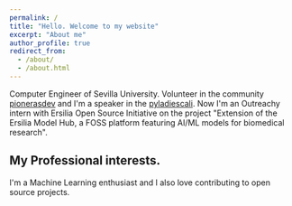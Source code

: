 ```yaml
---
permalink: /
title: "Hello. Welcome to my website"
excerpt: "About me"
author_profile: true
redirect_from: 
  - /about/
  - /about.html
---
```


Computer Engineer of Sevilla University.
Volunteer in the community [pionerasdev](https://twitter.com/pionerasdev) and I'm a speaker in the [pyladiescali](https://twitter.com/pyladiescali). 
Now I'm an Outreachy intern with Ersilia Open Source Initiative on the project "Extension of the Ersilia Model Hub, a FOSS platform featuring AI/ML models for biomedical research". 

My Professional interests. 
------
I'm a Machine Learning enthusiast and I also love contributing to open source projects.




